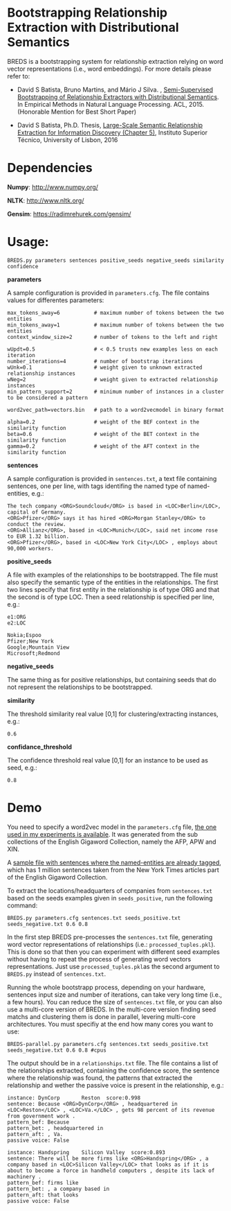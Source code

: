 Bootstrapping Relationship Extraction with Distributional Semantics
===================================================================

BREDS is a bootstrapping system for relationship extraction relying on word vector representations (i.e., word embeddings). For more details please refer to:

- David S Batista, Bruno Martins, and Mário J Silva. , [Semi-Supervised Bootstrapping of Relationship Extractors with Distributional Semantics](http://davidsbatista.github.io/publications/breds-emnlp_15.pdf). In Empirical Methods in Natural Language Processing. ACL, 2015. (Honorable Mention for Best Short Paper)

- David S Batista, Ph.D. Thesis, [Large-Scale Semantic Relationship Extraction for Information Discovery (Chapter 5)](http://davidsbatista.github.io/publications/dsbatista-phd-thesis-2016.pdf), Instituto Superior Técnico, University of Lisbon, 2016

Dependencies
============

**Numpy**: http://www.numpy.org/

**NLTK**: http://www.nltk.org/

**Gensim**: https://radimrehurek.com/gensim/

Usage:
=====

    BREDS.py parameters sentences positive_seeds negative_seeds similarity confidence

**parameters**

A sample configuration is provided in `parameters.cfg`. The file contains values for differentes parameters:

    max_tokens_away=6           # maximum number of tokens between the two entities
    min_tokens_away=1           # maximum number of tokens between the two entities
    context_window_size=2       # number of tokens to the left and right

    wUpdt=0.5                   # < 0.5 trusts new examples less on each iteration
    number_iterations=4         # number of bootstrap iterations
    wUnk=0.1                    # weight given to unknown extracted relationship instances
    wNeg=2                      # weight given to extracted relationship instances
    min_pattern_support=2       # minimum number of instances in a cluster to be considered a pattern

    word2vec_path=vectors.bin   # path to a word2vecmodel in binary format

    alpha=0.2                   # weight of the BEF context in the similarity function
    beta=0.6                    # weight of the BET context in the similarity function
    gamma=0.2                   # weight of the AFT context in the similarity function




**sentences**

A sample configuration is provided in `sentences.txt`, a text file containing sentences, one per line, with tags identifing the named type of named-entities, e.g.:
 
    The tech company <ORG>Soundcloud</ORG> is based in <LOC>Berlin</LOC>, capital of Germany.
    <ORG>Pfizer</ORG> says it has hired <ORG>Morgan Stanley</ORG> to conduct the review.
    <ORG>Allianz</ORG>, based in <LOC>Munich</LOC>, said net income rose to EUR 1.32 billion.
    <ORG>Pfizer</ORG>, based in <LOC>New York City</LOC> , employs about 90,000 workers.

**positive_seeds**

A file with examples of the relationships to be bootstrapped. The file must also specify the semantic type of the
entities in the relationships. The first two lines specify that first entity in the relationship is of type ORG
and that the second is of type LOC. Then a seed relationship is specified per line, e.g.:

    e1:ORG
    e2:LOC

    Nokia;Espoo
    Pfizer;New York
    Google;Mountain View
    Microsoft;Redmond

**negative_seeds**

The same thing as for positive relationships, but containing seeds that do not represent the relationships to be
bootstrapped.

**similarity**

The threshold similarity real value [0,1] for clustering/extracting instances, e.g.:

    0.6

**confidance_threshold**

The confidence threshold real value [0,1] for an instance to be used as seed, e.g.:

    0.8


Demo
====

You need to specify a word2vec model in the `parameters.cfg` file, [the one used in my experiments is available](https://drive.google.com/file/d/0B0CbnDgKi0PyZHRtVS1xWlVnekE/view?usp=sharing). It was generated from the sub collections of the English Gigaword Collection, namely the AFP, APW and XIN.

A [sample file with sentences where the named-entities are already tagged](http://), which has 1 million sentences taken from the New York Times articles part of the English Gigaword Collection.

To extract the locations/headquarters of companies from `sentences.txt` based on the seeds examples given in `seeds_positive`, run the following command: 

    BREDS.py parameters.cfg sentences.txt seeds_positive.txt seeds_negative.txt 0.6 0.8

In the first step BREDS pre-processes the `sentences.txt` file, generating word vector representations of relationships (i.e.: `processed_tuples.pkl`). This is done so that then you can experiment with different seed examples without having to repeat the process of generating word vectors representations. Just use `processed_tuples.pkl`as the second argument to `BREDS.py` instead of `sentences.txt`.

Running the whole bootstrapp process, depending on your hardware, sentences input size and number of iterations, can take very long time (i.e., a few hours). You can reduce the size of `sentences.txt` file, or you can also use a multi-core version of BREDS. In the multi-core version finding seed matchs and clustering them is done in parallel, levering multi-core architectures. You must specifiy at the end how many cores you want to use:

    BREDS-parallel.py parameters.cfg sentences.txt seeds_positive.txt seeds_negative.txt 0.6 0.8 #cpus

The output should be in a `relationships.txt` file. The file contains a list of the relationships extracted, containing the confidence score, the sentence where the relationship was found, the patterns that extracted the relationship and wether the passive voice is present in the relationship, e.g.:

    instance: DynCorp       Reston  score:0.998
    sentence: Because <ORG>DynCorp</ORG> , headquartered in <LOC>Reston</LOC> , <LOC>Va.</LOC> , gets 98 percent of its revenue from government work .
    pattern_bef: Because
    pattern_bet: , headquartered in
    pattern_aft: , Va.
    passive voice: False

    instance: Handspring    Silicon Valley  score:0.893
    sentence: There will be more firms like <ORG>Handspring</ORG> , a company based in <LOC>Silicon Valley</LOC> that looks as if it is about to become a force in handheld computers , despite its lack of machinery .
    pattern_bef: firms like
    pattern_bet: , a company based in
    pattern_aft: that looks
    passive voice: False
